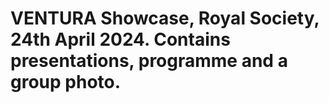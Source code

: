 # VENTURA Showcase, Royal Society, 24th April 2024. Contains presentations, programme and a group photo.

